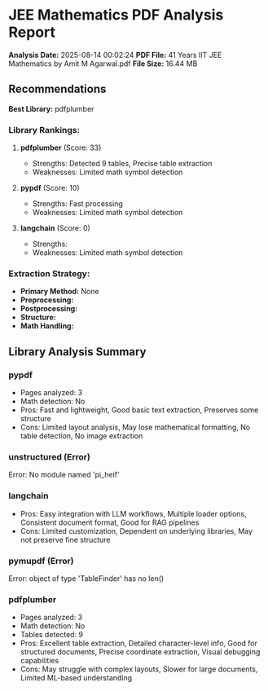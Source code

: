 # JEE Mathematics PDF Analysis Report

**Analysis Date:** 2025-08-14 00:02:24
**PDF File:** 41 Years IIT JEE Mathematics by Amit M Agarwal.pdf
**File Size:** 16.44 MB

## Recommendations

**Best Library:** pdfplumber

### Library Rankings:
1. **pdfplumber** (Score: 33)
   - Strengths: Detected 9 tables, Precise table extraction
   - Weaknesses: Limited math symbol detection

2. **pypdf** (Score: 10)
   - Strengths: Fast processing
   - Weaknesses: Limited math symbol detection

3. **langchain** (Score: 0)
   - Strengths: 
   - Weaknesses: Limited math symbol detection

### Extraction Strategy:
- **Primary Method:** None
- **Preprocessing:** 
- **Postprocessing:** 
- **Structure:** 
- **Math Handling:** 

## Library Analysis Summary

### pypdf
- Pages analyzed: 3
- Math detection: No
- Pros: Fast and lightweight, Good basic text extraction, Preserves some structure
- Cons: Limited layout analysis, May lose mathematical formatting, No table detection, No image extraction

### unstructured (Error)
Error: No module named 'pi_heif'

### langchain
- Pros: Easy integration with LLM workflows, Multiple loader options, Consistent document format, Good for RAG pipelines
- Cons: Limited customization, Dependent on underlying libraries, May not preserve fine structure

### pymupdf (Error)
Error: object of type 'TableFinder' has no len()

### pdfplumber
- Pages analyzed: 3
- Math detection: No
- Tables detected: 9
- Pros: Excellent table extraction, Detailed character-level info, Good for structured documents, Precise coordinate extraction, Visual debugging capabilities
- Cons: May struggle with complex layouts, Slower for large documents, Limited ML-based understanding

